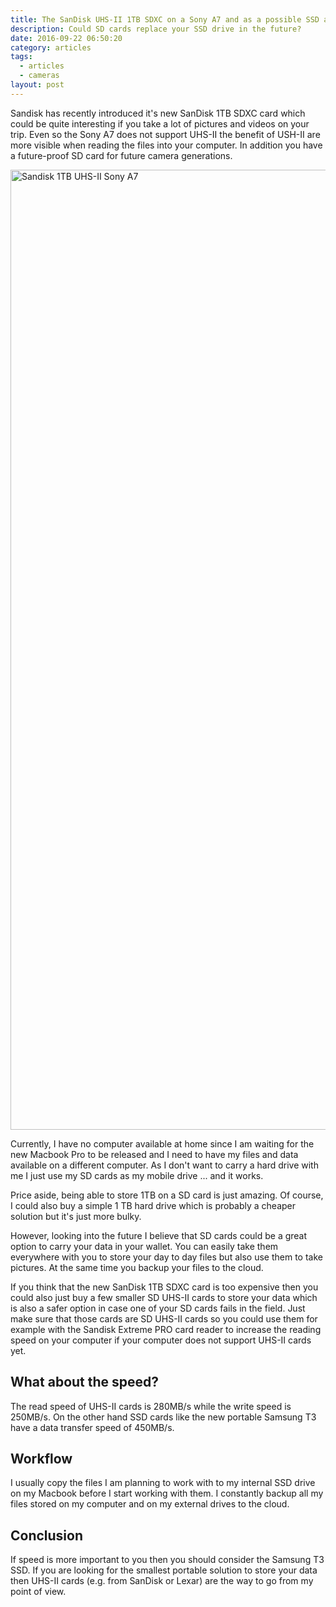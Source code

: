 ```yaml
---
title: The SanDisk UHS-II 1TB SDXC on a Sony A7 and as a possible SSD alternative.
description: Could SD cards replace your SSD drive in the future?
date: 2016-09-22 06:50:20
category: articles
tags:
  - articles
  - cameras
layout: post
---
```

Sandisk has recently introduced it's new SanDisk 1TB SDXC card which could be quite interesting if you take a lot of pictures and videos on your trip. Even so the Sony A7 does not support UHS-II the benefit of USH-II are more visible when reading the files into your computer. In addition you have a future-proof SD card for future camera generations.

<a data-flickr-embed="true"  href="https://www.flickr.com/photos/90204224@N07/16507482946/in/photolist-qGQmse-q3hwoU-r9HdQA-r9HdZU-qUxN4g-rbV4BL-qUxNTH-rbRHKM-qUxP2D-qWZDDU-rc1DjZ-qfcV5n-qUxKka-r9HayW-qffws2-qUzE8R-qUrFbG-q6yz5f-qUxPwM-qGRYcg-qUqAaj-qeZFSf-qUqAsU-qfcWc2-qUqwrC-qeZGDf-rc1F5c-qUqAQh-qUqBzd-qUzEbM-qfcXtF-q3uXXe-rc1Fx6-rbVb1C-qUxL2v-r9KRpJ-qFsUGz-qUxRW6-qUrMdb-qeZAQ1-qUrFf9-r9Hc7q-qUrMpy-qSuGqw-rc1AL2-qUzEQT-r9Hcwo-qUzF2p-q3huqW-pvvkzn" title="Sandisk 1TB UHS-II Sony A7"><img src="https://c3.staticflickr.com/9/8617/16507482946_94d0b3ba64_k.jpg" width="2048" height="1536" alt="Sandisk 1TB UHS-II Sony A7"></a><script async src="//embedr.flickr.com/assets/client-code.js" charset="utf-8"></script>

<!--more-->

Currently, I have no computer available at home since I am waiting for the new Macbook Pro to be released and I need to have my files and data available on a different computer. As I don't want to carry a hard drive with me I just use my SD cards as my mobile drive ... and it works.

Price aside, being able to store 1TB on a SD card is just amazing. Of course, I could also buy a simple 1 TB hard drive which is probably a cheaper solution but it's just more bulky.

However, looking into the future I believe that SD cards could be a great option to carry your data in your wallet. You can easily take them everywhere with you to store your day to day files but also use them to take pictures. At the same time you backup your files to the cloud.

If you think that the new SanDisk 1TB SDXC card is too expensive then you could also just buy a few smaller SD UHS-II cards to store your data which is also a safer option in case one of your SD cards fails in the field. Just make sure that those cards are SD UHS-II cards so you could use them for example with the Sandisk Extreme PRO card reader to increase the reading speed on your computer if your computer does not support UHS-II cards yet.

## What about the speed?
The read speed of UHS-II cards is 280MB/s while the write speed is 250MB/s.
On the other hand SSD cards like the new portable Samsung T3 have a data transfer speed of 450MB/s.

## Workflow
I usually copy the files I am planning to work with to my internal SSD drive on my Macbook before I start working with them. I constantly backup all my files stored on my computer and on my external drives to the cloud.

## Conclusion
If speed is more important to you then you should consider the Samsung T3 SSD. If you are looking for the smallest portable solution to store your data then UHS-II cards (e.g. from SanDisk or Lexar) are the way to go from my point of view.
